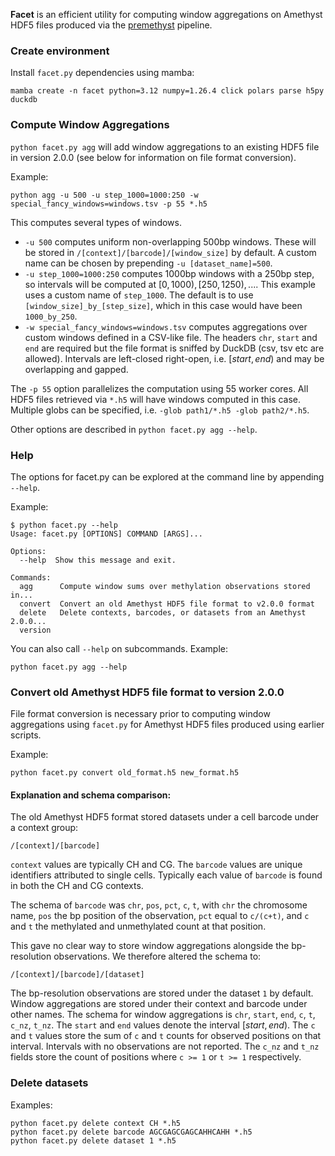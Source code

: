 **Facet** is an efficient utility for computing window aggregations on Amethyst HDF5 files produced via the [premethyst](https://github.com/adeylab/premethyst) pipeline.


### Create environment

Install `facet.py` dependencies using mamba:
```
mamba create -n facet python=3.12 numpy=1.26.4 click polars parse h5py duckdb
```

### Compute Window Aggregations

`python facet.py agg` will add window aggregations to an existing HDF5 file in version 2.0.0 (see below for information on file format conversion). 

Example:
```
python agg -u 500 -u step_1000=1000:250 -w special_fancy_windows=windows.tsv -p 55 *.h5
```

This computes several types of windows.

+ `-u 500` computes uniform non-overlapping 500bp windows. These will be stored in `/[context]/[barcode]/[window_size]` by default. A custom name can be chosen by prepending `-u [dataset_name]=500`.
+ `-u step_1000=1000:250` computes 1000bp windows with a 250bp step, so intervals will be computed at $[0, 1000), [250, 1250), ...$.  This example uses a custom name of `step_1000`. The default is to use `[window_size]_by_[step_size]`, which in this case would have been `1000_by_250`.
+ `-w special_fancy_windows=windows.tsv` computes aggregations over custom windows defined in a CSV-like file. The headers `chr`, `start` and `end` are required but the file format is sniffed by DuckDB (csv, tsv etc are allowed). Intervals are left-closed right-open, i.e. $[start, end)$ and may be overlapping and gapped.

The `-p 55` option parallelizes the computation using 55 worker cores. All HDF5 files retrieved via `*.h5` will have windows computed in this case. Multiple globs can be specified, i.e. `-glob path1/*.h5 -glob path2/*.h5`.

Other options are described in `python facet.py agg --help`.

### Help

The options for facet.py can be explored at the command line by appending `--help`.

Example:
```
$ python facet.py --help
Usage: facet.py [OPTIONS] COMMAND [ARGS]...

Options:
  --help  Show this message and exit.

Commands:
  agg      Compute window sums over methylation observations stored in...
  convert  Convert an old Amethyst HDF5 file format to v2.0.0 format
  delete   Delete contexts, barcodes, or datasets from an Amethyst 2.0.0...
  version
```

You can also call `--help` on subcommands. Example:

```python facet.py agg --help```

### Convert old Amethyst HDF5 file format to version 2.0.0

File format conversion is necessary prior to computing window aggregations using `facet.py` for Amethyst HDF5 files produced using earlier scripts.

Example:
```
python facet.py convert old_format.h5 new_format.h5
```

#### Explanation and schema comparison:

The old Amethyst HDF5 format stored datasets under a cell barcode under a context group:

```
/[context]/[barcode]
```

`context` values are typically CH and CG. The `barcode` values are unique identifiers attributed to single cells. Typically each value of `barcode` is found in both the CH and CG contexts.

The schema of `barcode` was `chr`, `pos`, `pct`, `c`, `t`, with `chr` the chromosome name, `pos` the bp position of the observation, `pct` equal to `c/(c+t)`, and `c` and `t` the methylated and unmethylated count at that position. 

This gave no clear way to store window aggregations alongside the bp-resolution observations. We therefore altered the schema to:

```
/[context]/[barcode]/[dataset]
```

The bp-resolution observations are stored under the dataset `1` by default. Window aggregations are stored under their context and barcode under other names. The schema for window aggregations is `chr`, `start`, `end`, `c`, `t`, `c_nz`, `t_nz`. The `start` and `end` values denote the interval $[start, end)$. The `c` and `t` values store the sum of `c` and `t` counts for observed positions on that interval. Intervals with no observations are not reported. The `c_nz` and `t_nz` fields store the count of positions where `c >= 1` or `t >= 1` respectively.

### Delete datasets

Examples:

```
python facet.py delete context CH *.h5
python facet.py delete barcode AGCGAGCGAGCAHHCAHH *.h5
python facet.py delete dataset 1 *.h5
```